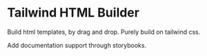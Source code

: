 # Tailwind HTML Builder

Build html templates, by drag and drop. Purely build on tailwind css.

Add documentation support through storybooks.


